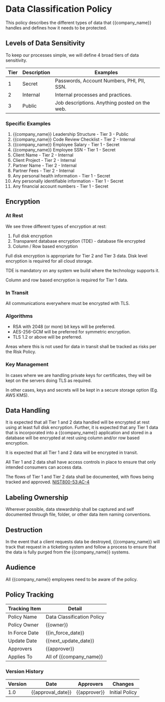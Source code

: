 # Data Classification Policy

This policy describes the different types of data that {{company_name}} handles and defines how it needs to be protected.

## Levels of Data Sensitivity

To keep our processes simple, we will define 4 broad tiers of data sensitivity.

| Tier | Description | Examples |
| -----|-------------|----------|
| 1 | Secret | Passwords, Account Numbers, PHI, PII, SSN.  |
| 2 | Internal | Internal processes and practices. |
| 3 | Public | Job descriptions. Anything posted on the web. |

### Specific Examples

1. {{company_name}} Leadership Structure - Tier 3 - Public
1. {{company_name}} Code Review Checklist - Tier 2 - Internal
1. {{company_name}} Employee Salary - Tier 1 - Secret
1. {{company_name}} Employee SSN - Tier 1 - Secret
1. Client Name - Tier 2 - Internal
1. Client Project - Tier 2 - Internal
1. Partner Name - Tier 2 - Internal
1. Partner Fees - Tier 2 - Internal
1. Any personal health information - Tier 1 - Secret
1. Any personally identifiable information - Tier 1 - Secret
1. Any financial account numbers - Tier 1 - Secret

## Encryption

### At Rest

We see three different types of encryption at rest:

1. Full disk encryption
1. Transparent database encryption (TDE) - database file encrypted
1. Column / Row based encryption

Full disk encryption is appropriate for Tier 2 and Tier 3 data.  Disk level encryption is required for all cloud storage.

TDE is mandatory on any system we build where the technology supports it.

Column and row based encryption is required for Tier 1 data.

### In Transit

All communications everywhere must be encrypted with TLS.

### Algorithms

* RSA with 2048 (or more) bit keys will be preferred.
* AES-256-GCM will be preferred for symmetric encryption.
* TLS 1.2 or above will be preferred.

Areas where this is not used for data in transit shall be tracked as risks per the Risk Policy.

### Key Management

In cases where we are handling private keys for certificates, they will be kept on the servers doing TLS as required.

In other cases, keys and secrets will be kept in a secure storage option (Eg. AWS KMS).

## Data Handling

It is expected that all Tier 1 and 2 data handled will be encrypted at rest using at least full disk encryption.  Further, it is expected that any Tier 1 data that is incorporated into a {{company_name}} application and stored in a database will be encrypted at rest using column and/or row based encryption.

It is expected that all Tier 1 and 2 data will be encrypted in transit.

All Tier 1 and 2 data shall have access controls in place to ensure that only intended consumers can access data.

The flows of Tier 1 and Tier 2 data shall be documented, with flows being tracked and approved. [NIST800-53:AC-4](https://nvd.nist.gov/800-53/Rev4/control/AC-4)

## Labeling Ownership

Wherever possible, data stewardship shall be captured and self documented through file, folder, or other data item naming conventions.

## Destruction

In the event that a client requests data be destroyed, {{company_name}} will track that request in a ticketing system and follow a process to ensure that the data is fully purged from the {{company_name}} systems.

## Audience

All {{company_name}} employees need to be aware of the policy.

## Policy Tracking

| Tracking Item   | Detail |
|-----------------|--------|
| Policy Name     | Data Classification Policy |
| Policy Owner    | {{owner}}  |
| In Force Date   | {{in_force_date}} |
| Update Date     | {{next_update_date}} |
| Approvers       | {{approver}} |
| Applies To      | All of {{company_name}} |

### Version History

| Version | Date | Approvers | Changes |
|--|--|--|--|
| 1.0 | {{approval_date}} | {{approver}} | Initial Policy |